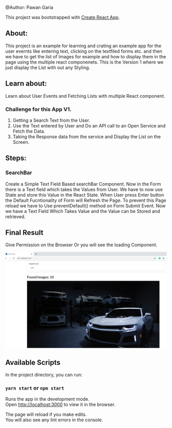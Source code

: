 @Author: Pawan Garia

This project was bootstrapped with [Create React App](https://github.com/facebook/create-react-app).

## About:
This project is an example for learning and crating an example app for the user evernts like entering text, clicking on the textfiled forms etc. and then we have to get the list of Images for example and how to display them in the page using the multiple react componenets. This is the Version 1 where we just display the List with out any Styling.

## Learn about:
Learn about User Events and Fetching Lists with multiple React component.

### Challenge for this App V1.
1. Getting a Search Text from the User.
2. Use the Text entered by User and Do an API call to an Open Service and Fetch the Data.
3. Taking the Response data from the service and Display the List on the Screen.

## Steps:

### SearchBar
Create a Simple Text Field Based searchBar Component.
Now in the Form there is a Text field which takes the Values from User.
We have to now use State and store this Value in the React State.
When User press Enter button the Default Fucntionality of Form will Refresh the Page. To prevent this Page reload we have to Use preventDefault() method on Form Submit Event.
Now we have a Text Field Which Takes Value and the Value can be Stored and retrieved.




## Final Result
Give Permission on the Browser Or you will see the loading Component.

![final Result by the project](./public/final-result.PNG)   


## Available Scripts

In the project directory, you can run:

### `yarn start` or `npm start`

Runs the app in the development mode.<br />
Open [http://localhost:3000](http://localhost:3000) to view it in the browser.

The page will reload if you make edits.<br />
You will also see any lint errors in the console.